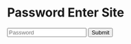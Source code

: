 # Password Enter Site

<input class="pass" type="text" id="passinput" placeholder="Password">
<input class="button" onclick="passcheck()" id="checkbtn" type="submit" />

<script src="https://code.jquery.com/jquery-3.6.0.min.js"></script>
<script>function passcheck(){
if ($('.pass').val() == "031-12") {
    window.location.href = "031-12.html";
} else {
    $(".pass").val("");
    $('.pass').attr('placeholder', 'Password');
}
}
</script>

<script>
var input = document.getElementById("passinput");

input.addEventListener("keyup", function(event) {
  if (event.keyCode === 13) {
    passcheck();
  }
});
</script>
